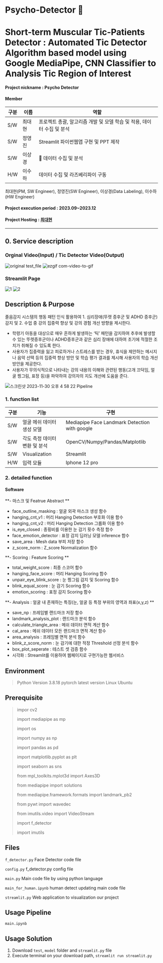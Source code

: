 # Psycho-Detector 🧠
# Short-term Muscular Tic-Patients Detector : Automated Tic Detector Algorithm based model using Google MediaPipe, CNN Classifier to Analysis Tic Region of Interest
#### Project nickname : Psycho Detector
#### Member
|구분|이름|역할|
|------|---|---|
| S/W | 최대현 | 프로젝트 총괄, 알고리즘 개발 및 모델 학습 및 적용, 데이터 수집 및 분석 |
| S/W | 정영진 | Streamlit 파이썬웹앱 구현 및 PPT 제작 |
| S/W | 이상경 | 데이터 수집 및 분석 |
| H/W | 이수하 | 데이터 수집 및 라즈베리파이 구동 |
최대현(PM, SW Engineer), 정영진(SW Engineer), 이상경(Data Labeling), 이수하(HW Engineer) 
#### Project execution period : 2023.09~2023.12
#### Project Hosting : [최대현](https://www.notion.so/Medical-Image-Processing-Psycho-Detector-AI-b535ea49d0e74ac9ac5a7dfee8f3df6b?pvs=4)
-----------------------

## 0. Service description
### Orginal Video(Input) / Tic Detector Video(Output)
![original test_file](https://github.com/dablro12/Psycho-Detector/assets/54443308/7487dfe2-5301-4347-884d-f6484def0e88) ![ezgif com-video-to-gif](https://github.com/dablro12/Psycho-Detector/assets/54443308/6b64c9bb-1ff7-4158-877e-1ac6a7203812)



### Streamlit Page
![1](https://github.com/dablro12/Psycho-Detector/assets/54443308/3cf6ac35-2008-45fc-a9c1-54aa2101ec52)
![2](https://github.com/dablro12/Psycho-Detector/assets/54443308/ff70587b-2e94-415a-94d8-da0ab8b54c6b)

## Description & Purpose
졸음감지 시스템의 행동 패턴 인식 활용하여 1. 심리장애(뚜렛 증후군 및 ADHD 증후군) 감지 및 2. 수업 중 강의 집중력 향상 및 강의 경험 개선 방향을 제시한다.

- 학령기 아동을 대상으로 매우 흔하게 발생하는 ‘틱’ 패턴을 감지하여 추후에 발생할 수 있는 뚜렛증후군이나 ADHD증후군과 같은 심리 장애에 대하여 초기에 적절한 조치가 취해질 수 있도록 한다.
- 사용자가 집중력을 잃고 피로하거나 스트레스를 받는 경우, 휴식을 제안하는 메시지나 음악 선택 등의 집중력 향상 방안 및 학습 평가 결과를 제시해 사용자의 학습 개선 방안을 제공한다.
- 사용자가 무의식적으로 나타내는 강의 내용의 이해와 관련된 행동(고개 끄덕임, 얼굴 찡그림, 표정 등)을 파악하여 강의자의 지도 개선에 도움을 준다.

![스크린샷 2023-11-30 오후 4 58 22](https://github.com/dablro12/Psycho-Detector/assets/54443308/dbb51943-5bc1-4a7b-869b-e55ed2f63a60)
Pipeline

### 1. function list
|구분|기능|구현|
|------|---|---|
|S/W|얼굴 메쉬 데이터 생성 모델 |Mediapipe Face Landmark Detection with google|
|S/W|각도 측정 데이터 변환 및 분석 |OpenCV/Numpy/Pandas/Matplotlib|
|S/W|Visualization|Streamlit|
|H/W|입력 모듈|Iphone 12 pro|

### 2. detailed function
#### Software
**- 마스크 및 Featrue Abstract **
- face_outline_masking : 얼굴 외곽 마스크 생성 함수
- hanging_cnt_v1 : 머리 Hanging Detection 부호화 이용 함수 
- hanging_cnt_v2 : 머리 Hanging Detection 그룹화 이용 함수
- is_eye_closed : 종횡비를 이용한 눈 감기 횟수 측정 함수
- face_emotion_detector : 표정 감지 딥러닝 모델 inference 함수
- save_area : Mesh data 부피 저장 함수
- z_score_norm : Z_score Normalization 함수
  
**- Scoring : Feature Scoring **
- total_weight_score : 최종 스코어 함수
- hanging_face_score : 머리 Hanging Scoring 함수
- unpair_eye_blink_score : 눈 찡그림 감지 및 Scoring 함수
- blink_equal_score : 눈 감기 Scoring 함수
- emotion_scoring : 표정 감지 Scoring 함수
  
**- Analysis : 얼굴 내 존재하는 특징(눈, 얼굴 등 특정 부위의 영역과 좌표(x,y,z) **
- save_np : 프레임별 랜드마크 저장 함수
- landmark_analysis_plot : 랜드마크 분석 함수
- calculate_triangle_area : 메쉬 데이터 면적 계산 함수
- cal_area : 메쉬 데이터 모든 랜드마크 면적 계산 함수
- area_analysis : 프레임별 면적 분석 함수
- blink_z_score_norm : 눈 감기에 대한 적정 Threshold 선정 분석 함수
- box_plot_seperate : 테스트 셋 검증 함수  
- 시각화 : Streamlit를 이용하여 웹페이지로 구현가능한 웹서비스


## Environment

> Python Version 3.8.18
> pytorch latest version
> Linux Ubuntu


## Prerequisite

> impor cv2
>
> import mediapipe as mp
>
> import os 
>
> import numpy as np
>
> import pandas as pd
>
> import matplotlib.pyplot as plt
>
> import seaborn as sns
>
> from mpl_toolkits.mplot3d import Axes3D
>
> from mediapipe import solutions
>
> from mediapipe.framework.formats import landmark_pb2
>
> from pywt import wavedec
>
> from imutils.video import VideoStream
>
> import f_detector
>
> import imutils
> 

## Files
`f_detector.py` Face Detector code file

`config.py` f_detector.py config file

`main.py` Main code file by using python language 

`main_for_human.ipynb` human detect updating main code file

`streamlit.py` Web application to visualization our project 

## Usage Pipeline
`main.ipynb`

## Usage Solution
1) Download `test`, `model` folder and  `streamlit.py` file
2) Execute terminal on your download path, `streamlit run streamlit.py`
